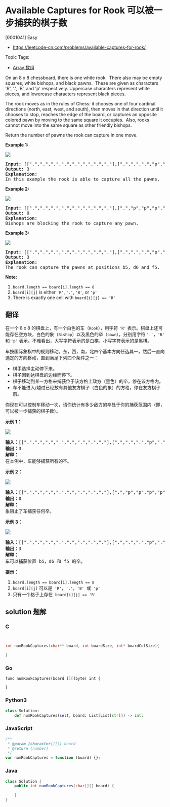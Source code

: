 # Available Captures for Rook 可以被一步捕获的棋子数

[0001041] Easy

- https://leetcode-cn.com/problems/available-captures-for-rook/

Topic Tags:

- [Array 数组](https://leetcode-cn.com/tag/array/)

On an 8 x 8 chessboard, there is one white rook.  There also may be empty squares, white bishops, and black pawns.  These are given as characters 'R', '.', 'B', and 'p' respectively. Uppercase characters represent white pieces, and lowercase characters represent black pieces.

The rook moves as in the rules of Chess: it chooses one of four cardinal directions (north, east, west, and south), then moves in that direction until it chooses to stop, reaches the edge of the board, or captures an opposite colored pawn by moving to the same square it occupies.  Also, rooks cannot move into the same square as other friendly bishops.

Return the number of pawns the rook can capture in one move.

**Example 1:**

![](https://assets.leetcode.com/uploads/2019/02/20/1253_example_1_improved.PNG)

<pre><strong>Input: </strong><span id="example-input-1-1">[[".",".",".",".",".",".",".","."],[".",".",".","p",".",".",".","."],[".",".",".","R",".",".",".","p"],[".",".",".",".",".",".",".","."],[".",".",".",".",".",".",".","."],[".",".",".","p",".",".",".","."],[".",".",".",".",".",".",".","."],[".",".",".",".",".",".",".","."]]</span>
<strong>Output: </strong><span id="example-output-1">3</span>
<strong>Explanation: </strong>
In this example the rook is able to capture all the pawns.
</pre>

**Example 2:**

![](https://assets.leetcode.com/uploads/2019/02/19/1253_example_2_improved.PNG)

<pre><strong>Input: </strong><span id="example-input-2-1">[[".",".",".",".",".",".",".","."],[".","p","p","p","p","p",".","."],[".","p","p","B","p","p",".","."],[".","p","B","R","B","p",".","."],[".","p","p","B","p","p",".","."],[".","p","p","p","p","p",".","."],[".",".",".",".",".",".",".","."],[".",".",".",".",".",".",".","."]]</span>
<strong>Output: </strong><span id="example-output-2">0</span>
<strong>Explanation: </strong>
Bishops are blocking the rook to capture any pawn.
</pre>

**Example 3:**

![](https://assets.leetcode.com/uploads/2019/02/20/1253_example_3_improved.PNG)

<pre><strong>Input: </strong><span id="example-input-3-1">[[".",".",".",".",".",".",".","."],[".",".",".","p",".",".",".","."],[".",".",".","p",".",".",".","."],["p","p",".","R",".","p","B","."],[".",".",".",".",".",".",".","."],[".",".",".","B",".",".",".","."],[".",".",".","p",".",".",".","."],[".",".",".",".",".",".",".","."]]</span>
<strong>Output: </strong><span id="example-output-3">3</span>
<strong>Explanation: </strong>
The rook can capture the pawns at positions b5, d6 and f5.
</pre>

**Note:**

1.  `board.length == board[i].length == 8`
2.  `board[i][j]` is either `'R'`, `'.'`, `'B'`, or `'p'`
3.  There is exactly one cell with `board[i][j] == 'R'`

## 翻译

在一个 8 x 8 的棋盘上，有一个白色的车（`Rook`），用字符 `'R'` 表示。棋盘上还可能存在空方块，白色的象（`Bishop`）以及黑色的卒（`pawn`），分别用字符 `'.'`，`'B'` 和 `'p'` 表示。不难看出，大写字符表示的是白棋，小写字符表示的是黑棋。

车按国际象棋中的规则移动。东，西，南，北四个基本方向任选其一，然后一直向选定的方向移动，直到满足下列四个条件之一：

- 棋手选择主动停下来。
- 棋子因到达棋盘的边缘而停下。
- 棋子移动到某一方格来捕获位于该方格上敌方（黑色）的卒，停在该方格内。
- 车不能进入/越过已经放有其他友方棋子（白色的象）的方格，停在友方棋子前。

你现在可以控制车移动一次，请你统计有多少敌方的卒处于你的捕获范围内（即，可以被一步捕获的棋子数）。

**示例 1：**

![](https://assets.leetcode-cn.com/aliyun-lc-upload/uploads/2019/02/23/1253_example_1_improved.PNG)

<pre><strong>输入：</strong>[[".",".",".",".",".",".",".","."],[".",".",".","p",".",".",".","."],[".",".",".","R",".",".",".","p"],[".",".",".",".",".",".",".","."],[".",".",".",".",".",".",".","."],[".",".",".","p",".",".",".","."],[".",".",".",".",".",".",".","."],[".",".",".",".",".",".",".","."]]
<strong>输出：</strong>3
<strong>解释：
</strong>在本例中，车能够捕获所有的卒。
</pre>

**示例 2：**

![](https://assets.leetcode-cn.com/aliyun-lc-upload/uploads/2019/02/23/1253_example_2_improved.PNG)

<pre><strong>输入：</strong>[[".",".",".",".",".",".",".","."],[".","p","p","p","p","p",".","."],[".","p","p","B","p","p",".","."],[".","p","B","R","B","p",".","."],[".","p","p","B","p","p",".","."],[".","p","p","p","p","p",".","."],[".",".",".",".",".",".",".","."],[".",".",".",".",".",".",".","."]]
<strong>输出：</strong>0
<strong>解释：
</strong>象阻止了车捕获任何卒。
</pre>

**示例 3：**

![](https://assets.leetcode-cn.com/aliyun-lc-upload/uploads/2019/02/23/1253_example_3_improved.PNG)

<pre><strong>输入：</strong>[[".",".",".",".",".",".",".","."],[".",".",".","p",".",".",".","."],[".",".",".","p",".",".",".","."],["p","p",".","R",".","p","B","."],[".",".",".",".",".",".",".","."],[".",".",".","B",".",".",".","."],[".",".",".","p",".",".",".","."],[".",".",".",".",".",".",".","."]]
<strong>输出：</strong>3
<strong>解释： </strong>
车可以捕获位置 b5，d6 和 f5 的卒。
</pre>

**提示：**

1.  `board.length == board[i].length == 8`
2.  `board[i][j]` 可以是  `'R'`，`'.'`，`'B'`  或  `'p'`
3.  只有一个格子上存在  `board[i][j] == 'R'`

## solution 题解

### C

```c


int numRookCaptures(char** board, int boardSize, int* boardColSize){

}


```

### Go

```golang
func numRookCaptures(board [][]byte) int {

}
```

### Python3

```python
class Solution:
    def numRookCaptures(self, board: List[List[str]]) -> int:

```

### JavaScript

```javascript
/**
 * @param {character[][]} board
 * @return {number}
 */
var numRookCaptures = function (board) {};
```

### Java

```java
class Solution {
    public int numRookCaptures(char[][] board) {

    }
}
```

